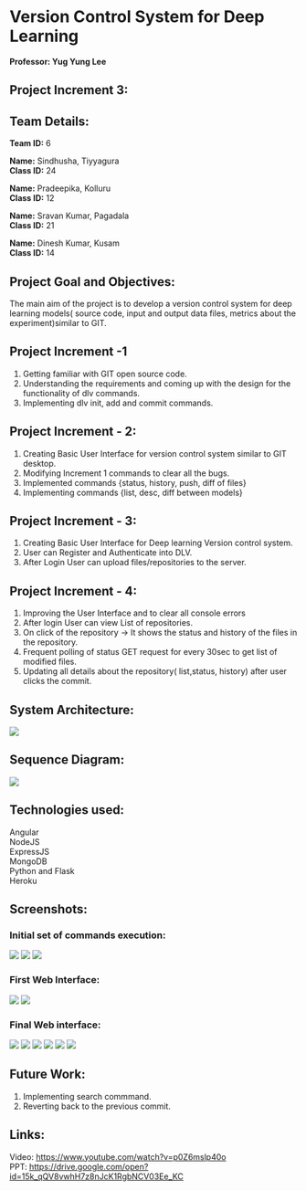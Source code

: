 # Version Control System for Deep Learning

**Professor: Yug Yung Lee**

## Project Increment 3:

## Team Details:

**Team ID:** 6

**Name:** Sindhusha, Tiyyagura   
**Class ID:** 24

**Name:** Pradeepika, Kolluru   
**Class ID:** 12

**Name:** Sravan Kumar, Pagadala   
**Class ID:** 21

**Name:** Dinesh Kumar, Kusam   
**Class ID:** 14

## Project Goal and Objectives:
The main aim of the project is to develop a version control system for deep learning models( source code, input and output data files, metrics about the experiment)similar to GIT.

## Project Increment -1
1) Getting familiar with GIT open source code.
2) Understanding the requirements and coming up with the design for the functionality of dlv commands. 
3) Implementing dlv init, add and commit commands.

## Project Increment - 2:
1) Creating Basic User Interface for version control system similar to GIT desktop.
2) Modifying Increment 1 commands to clear all the bugs.
3) Implemented commands {status, history, push, diff of files}
4) Implementing commands {list, desc, diff between models}

## Project Increment - 3:
1) Creating Basic User Interface for Deep learning Version control system.   
2) User can Register and Authenticate into DLV.    
3) After Login User can upload files/repositories to the server.   

## Project Increment - 4:
1) Improving the User Interface and to clear all console errors
2) After login User can view List of repositories.    
3) On click of the repository -> It shows the status and history of the files in the repository.    
4) Frequent polling of status GET request for every 30sec to get list of modified files.
5) Updating all details about the repository( list,status, history) after user clicks the commit.

## System Architecture:
![](https://github.com/sindhusha-t/VCS-Git-for-deep-learning/raw/sindhusha/VCS-Git-for-deep-learning/Screenshots/Inc%204%20screenshots/system%20Architecture.png)

## Sequence Diagram:
![](https://github.com/sindhusha-t/VCS-Git-for-deep-learning/raw/sindhusha/VCS-Git-for-deep-learning/Screenshots/Inc%204%20screenshots/sequence%20diagram.jpg)

## Technologies used:
Angular   
NodeJS   
ExpressJS   
MongoDB   
Python and Flask   
Heroku    

## Screenshots:
### Initial set of commands execution:
![](https://github.com/sindhusha-t/VCS-Git-for-deep-learning/raw/sindhusha/Screenshots/dlv%20exec%20command.png)
![](https://github.com/sindhusha-t/VCS-Git-for-deep-learning/raw/sindhusha/Screenshots/status%20exec%20command.png)
![](https://github.com/sindhusha-t/VCS-Git-for-deep-learning/raw/sindhusha/Screenshots/list%20exec.png)

### First Web Interface:
![](https://github.com/sindhusha-t/VCS-Git-for-deep-learning/raw/sindhusha/Screenshots/Inc%203%20files/Home%20page.png)
![](https://github.com/sindhusha-t/VCS-Git-for-deep-learning/raw/sindhusha/Screenshots/Inc%203%20files/Dialog%20box.png)

### Final Web interface:
![](https://github.com/sindhusha-t/VCS-Git-for-deep-learning/raw/sindhusha/VCS-Git-for-deep-learning/Screenshots/Inc%204%20screenshots/Login%20page.png)
![](https://github.com/sindhusha-t/VCS-Git-for-deep-learning/raw/sindhusha/VCS-Git-for-deep-learning/Screenshots/Inc%204%20screenshots/Home%20page.png)
![](https://github.com/sindhusha-t/VCS-Git-for-deep-learning/raw/sindhusha/VCS-Git-for-deep-learning/Screenshots/Inc%204%20screenshots/list%20of%20repos.png)
![](https://github.com/sindhusha-t/VCS-Git-for-deep-learning/raw/sindhusha/VCS-Git-for-deep-learning/Screenshots/Inc%204%20screenshots/list%20of%20files.png)
![](https://github.com/sindhusha-t/VCS-Git-for-deep-learning/raw/sindhusha/VCS-Git-for-deep-learning/Screenshots/Inc%204%20screenshots/list%20of%20changes%20with%20diff%20colors.png)
![](https://github.com/sindhusha-t/VCS-Git-for-deep-learning/raw/sindhusha/VCS-Git-for-deep-learning/Screenshots/Inc%204%20screenshots/list%20of%20history.png)

## Future Work:
1) Implementing search commmand.
2) Reverting back to the previous commit.

## Links:
Video: https://www.youtube.com/watch?v=p0Z6mslp40o    
PPT: https://drive.google.com/open?id=15k_qQV8vwhH7z8nJcK1RgbNCV03Ee_KC
